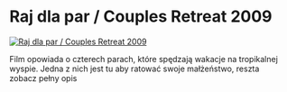 Raj dla par / Couples Retreat 2009 
=============
[![Raj dla par / Couples Retreat 2009 ](http://vidos.pl/images/player.gif)](http://vidos.pl/raj-dla-par-couples-retreat-2009)

 Film opowiada o czterech parach, które spędzają wakacje na tropikalnej wyspie. Jedna z nich jest tu aby ratować swoje małżeństwo, reszta zobacz pełny opis

